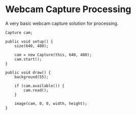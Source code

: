 # Webcam Capture Processing
A very basic webcam capture solution for processing.

```processing
Capture cam;

public void setup() {
    size(640, 480);

    cam = new Capture(this, 640, 480);
    cam.start();
}

public void draw() {
    background(55);

    if (cam.available()) {
        cam.read();
    }

    image(cam, 0, 0, width, height);
}
```